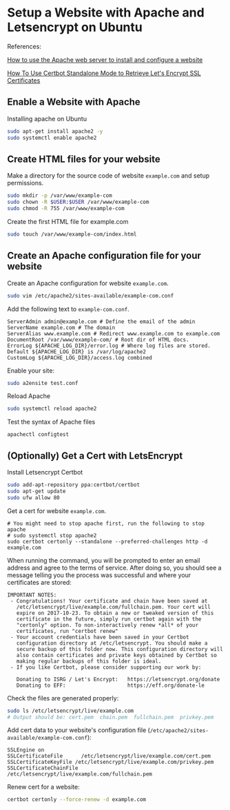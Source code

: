# Setup a Website with Apache and Letsencrypt on Ubuntu

References:

[How to use the Apache web server to install and configure a website](https://www.techrepublic.com/article/how-to-use-the-apache-web-server-to-install-and-configure-a-website/)


[How To Use Certbot Standalone Mode to Retrieve Let's Encrypt SSL Certificates](https://www.digitalocean.com/community/tutorials/how-to-use-certbot-standalone-mode-to-retrieve-let-s-encrypt-ssl-certificates-on-ubuntu-16-04)

## Enable a Website with Apache

Installing apache on Ubuntu
```bash
sudo apt-get install apache2 -y
sudo systemctl enable apache2
```

## Create HTML files for your website
Make a directory for the source code of website `example.com` and setup permissions.
```bash
sudo mkdir -p /var/www/example-com
sudo chown -R $USER:$USER /var/www/example-com
sudo chmod -R 755 /var/www/example-com
```

Create the first HTML file for example.com
```bash
sudo touch /var/www/example-com/index.html
```

## Create an Apache configuration file for your website
Create an Apache configuration for website `example.com`.
```bash
sudo vim /etc/apache2/sites-available/example-com.conf
```

Add the following text to `example-com.conf`.
```
ServerAdmin admin@example.com # Define the email of the admin
ServerName example.com # The domain
ServerAlias www.example.com # Redirect www.example.com to example.com
DocumentRoot /var/www/example-com/ # Root dir of HTML docs.
ErrorLog ${APACHE_LOG_DIR}/error.log # Where log files are stored. Default ${APACHE_LOG_DIR} is /var/log/apache2
CustomLog ${APACHE_LOG_DIR}/access.log combined 
```

Enable your site:
```bash
sudo a2ensite test.conf
```

Reload Apache
```bash
sudo systemctl reload apache2
```

Test the syntax of Apache files
```
apachectl configtest
```

## (Optionally) Get a Cert with LetsEncrypt
Install Letsencrypt Certbot
```bash
sudo add-apt-repository ppa:certbot/certbot
sudo apt-get update
sudo ufw allow 80
```

Get a cert for website `example.com`.
```
# You might need to stop apache first, run the following to stop apache
# sudo systemctl stop apache2
sudo certbot certonly --standalone --preferred-challenges http -d example.com
```

When running the command, you will be prompted to enter an email address and agree to the terms of service. After doing so, you should see a message telling you the process was successful and where your certificates are stored:
```
IMPORTANT NOTES:
 - Congratulations! Your certificate and chain have been saved at
   /etc/letsencrypt/live/example.com/fullchain.pem. Your cert will
   expire on 2017-10-23. To obtain a new or tweaked version of this
   certificate in the future, simply run certbot again with the
   "certonly" option. To non-interactively renew *all* of your
   certificates, run "certbot renew"
 - Your account credentials have been saved in your Certbot
   configuration directory at /etc/letsencrypt. You should make a
   secure backup of this folder now. This configuration directory will
   also contain certificates and private keys obtained by Certbot so
   making regular backups of this folder is ideal.
 - If you like Certbot, please consider supporting our work by:

   Donating to ISRG / Let's Encrypt:   https://letsencrypt.org/donate
   Donating to EFF:                    https://eff.org/donate-le
```

Check the files are generated properly:
``` bash
sudo ls /etc/letsencrypt/live/example.com
# Output should be: cert.pem  chain.pem  fullchain.pem  privkey.pem
```

Add cert data to your website's configuration file (`/etc/apache2/sites-available/example-com.conf`):
```
SSLEngine on
SSLCertificateFile      /etc/letsencrypt/live/example.com/cert.pem
SSLCertificateKeyFile /etc/letsencrypt/live/example.com/privkey.pem
SSLCertificateChainFile /etc/letsencrypt/live/example.com/fullchain.pem
```

Renew cert for a website:
```bash
certbot certonly --force-renew -d example.com
```